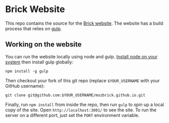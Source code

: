 # Brick Website

This repo contains the source for the [Brick website][]. The website has a
build process that relies on [gulp][].

[Brick website]: https://mozbrick.github.io/
[gulp]: http://gulpjs.com/

## Working on the website

You can run the website locally using node and gulp.
[Install node on your system](http://nodejs.org/download/) then install gulp
globally:

    npm install -g gulp

Then checkout your fork of this git repo (replace `$YOUR_USERNAME` with your
GitHub username):

    git clone git@github.com:$YOUR_USERNAME/mozbrick.github.io.git

Finally, run `npm install` from inside the repo, then run `gulp` to spin up
a local copy of the site. Open `http://localhost:3001/` to see the site. To
run the server on a different port, just set the `PORT` environment variable.
